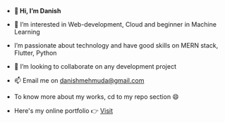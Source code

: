 - **👋 Hi, I’m Danish**
 
- 👀 I’m interested in Web-development, Cloud and beginner in Machine Learning
- I’m passionate about technology and have good skills on MERN stack, Flutter, Python
- 💞️ I’m looking to collaborate on any development project
- 📫 Email me on danishmehmuda@gmail.com
- To know more about my works, cd to my repo section :smile:
- Here's my online portfolio :point_right: [Visit](https://gladi8r-github-io.vercel.app/)

<!---
GLADI8R/GLADI8R is a ✨ special ✨ repository because its `README.md` (this file) appears on your GitHub profile.
You can click the Preview link to take a look at your changes.
--->
